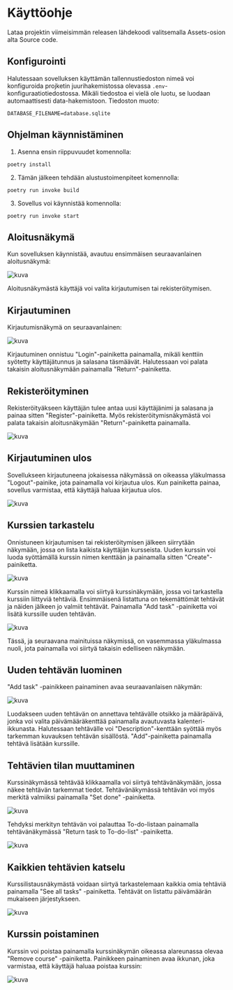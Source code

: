 # Käyttöohje

Lataa projektin viimeisimmän releasen lähdekoodi valitsemalla Assets-osion alta Source code.

## Konfigurointi

Halutessaan sovelluksen käyttämän tallennustiedoston nimeä voi konfiguroida projketin juurihakemistossa olevassa `.env`-konfiguraatiotiedostossa. Mikäli tiedostoa ei vielä ole luotu, se luodaan automaattisesti data-hakemistoon. Tiedoston muoto:

```
DATABASE_FILENAME=database.sqlite
```

## Ohjelman käynnistäminen
1. Asenna ensin riippuvuudet komennolla:
```
poetry install
```
2. Tämän jälkeen tehdään alustustoimenpiteet komennolla:
```
poetry run invoke build
```
3. Sovellus voi käynnistää komennolla:
```
poetry run invoke start
```

## Aloitusnäkymä 

Kun sovelluksen käynnistää, avautuu ensimmäisen seuraavanlainen aloitusnäkymä:

![kuva](https://github.com/erjavaskivuori/ot-harjoitustyo/blob/main/study-app/dokumentaatio/kuvat/kaytto-ohje-aloitusnakyma.png)

Aloitusnäkymästä käyttäjä voi valita kirjautumisen tai rekisteröitymisen.

## Kirjautuminen

Kirjautumisnäkymä on seuraavanlainen:

![kuva](https://github.com/erjavaskivuori/ot-harjoitustyo/blob/main/study-app/dokumentaatio/kuvat/kaytto-ohje-kirjautuminen.png)

Kirjautuminen onnistuu "Login"-painiketta painamalla, mikäli kenttiin syötetty käyttäjätunnus ja salasana täsmäävät. Halutessaan voi palata takaisin aloitusnäkymään painamalla "Return"-painiketta.

## Rekisteröityminen

Rekisteröityäkseen käyttäjän tulee antaa uusi käyttäjänimi ja salasana ja painaa sitten "Register"-painiketta. Myös rekisteröitymisnäkymästä voi palata takaisin aloitusnäkymään "Return"-painiketta painamalla.

![kuva](https://github.com/erjavaskivuori/ot-harjoitustyo/blob/main/study-app/dokumentaatio/kuvat/kaytto-ohje-rekisteroityminen.png)

## Kirjautuminen ulos

Sovellukseen kirjautuneena jokaisessa näkymässä on oikeassa yläkulmassa "Logout"-painike, jota painamalla voi kirjautua ulos. Kun painiketta painaa, sovellus varmistaa, että käyttäjä haluaa kirjautua ulos.

![kuva](https://github.com/erjavaskivuori/ot-harjoitustyo/blob/main/study-app/dokumentaatio/kuvat/kaytto-ohje-uloskirjautuminen.png)

## Kurssien tarkastelu

Onnistuneen kirjautumisen tai rekisteröitymisen jälkeen siirrytään näkymään, jossa on lista kaikista käyttäjän kursseista. Uuden kurssin voi luoda syöttämällä kurssin nimen kenttään ja painamalla sitten "Create"-painiketta.

![kuva](https://github.com/erjavaskivuori/ot-harjoitustyo/blob/main/study-app/dokumentaatio/kuvat/kaytto-ohje-kurssilista.png)

Kurssin nimeä klikkaamalla voi siirtyä kurssinäkymään, jossa voi tarkastella kurssiin liittyviä tehtäviä. Ensimmäisenä listattuna on tekemättömät tehtävät ja näiden jälkeen jo valmiit tehtävät. Painamalla "Add task" -painiketta voi lisätä kurssille uuden tehtävän.

![kuva](https://github.com/erjavaskivuori/ot-harjoitustyo/blob/main/study-app/dokumentaatio/kuvat/kaytto-ohje-kurssinakyma.png)

Tässä, ja seuraavana mainituissa näkymissä, on vasemmassa yläkulmassa nuoli, jota painamalla voi siirtyä takaisin edelliseen näkymään.

## Uuden tehtävän luominen

"Add task" -painikkeen painaminen avaa seuraavanlaisen näkymän:

![kuva](https://github.com/erjavaskivuori/ot-harjoitustyo/blob/main/study-app/dokumentaatio/kuvat/kaytto-ohje-uusitehtava.png)

Luodakseen uuden tehtävän on annettava tehtävälle otsikko ja määräpäivä, jonka voi valita päivämääräkenttää painamalla avautuvasta kalenteri-ikkunasta. Halutessaan tehtävälle voi "Description"-kenttään syöttää myös tarkemman kuvauksen tehtävän sisällöstä. "Add"-painiketta painamalla tehtävä lisätään kurssille.

## Tehtävien tilan muuttaminen

Kurssinäkymässä tehtävää klikkaamalla voi siirtyä tehtävänäkymään, jossa näkee tehtävän tarkemmat tiedot. Tehtävänäkymässä tehtävän voi myös merkitä valmiiksi painamalla "Set done" -painiketta.

![kuva](https://github.com/erjavaskivuori/ot-harjoitustyo/blob/main/study-app/dokumentaatio/kuvat/kaytto-ohje-tehtavanakyma1.png)

Tehdyksi merkityn tehtävän voi palauttaa To-do-listaan painamalla tehtävänäkymässä "Return task to To-do-list" -painiketta.

![kuva](https://github.com/erjavaskivuori/ot-harjoitustyo/blob/main/study-app/dokumentaatio/kuvat/kaytto-ohje-tehtavanakyma2.png)

## Kaikkien tehtävien katselu

Kurssilistausnäkymästä voidaan siirtyä tarkastelemaan kaikkia omia tehtäviä painamalla "See all tasks" -painiketta. Tehtävät on listattu päivämäärän mukaiseen järjestykseen. 

![kuva](https://github.com/erjavaskivuori/ot-harjoitustyo/blob/main/study-app/dokumentaatio/kuvat/kaytto-ohje-tehtavalista.png)

## Kurssin poistaminen

Kurssin voi poistaa painamalla kurssinäkymän oikeassa alareunassa olevaa "Remove course" -painiketta. Painikkeen painaminen avaa ikkunan, joka varmistaa, että käyttäjä haluaa poistaa kurssin:

![kuva](https://github.com/erjavaskivuori/ot-harjoitustyo/blob/main/study-app/dokumentaatio/kuvat/kaytto-ohje-kurssinpoistaminen.png)